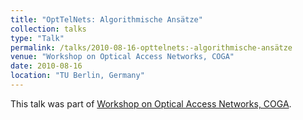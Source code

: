 ```yaml
---
title: "OptTelNets: Algorithmische Ansätze"
collection: talks
type: "Talk"
permalink: /talks/2010-08-16-opttelnets:-algorithmische-ansätze
venue: "Workshop on Optical Access Networks, COGA"
date: 2010-08-16
location: "TU Berlin, Germany"
---
```


This talk was part of [Workshop on Optical Access Networks, COGA](http://www.coga.tu-berlin.de/).